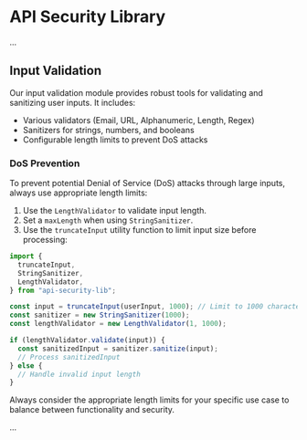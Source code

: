 # API Security Library

...

## Input Validation

Our input validation module provides robust tools for validating and sanitizing user inputs. It includes:

- Various validators (Email, URL, Alphanumeric, Length, Regex)
- Sanitizers for strings, numbers, and booleans
- Configurable length limits to prevent DoS attacks

### DoS Prevention

To prevent potential Denial of Service (DoS) attacks through large inputs, always use appropriate length limits:

1. Use the `LengthValidator` to validate input length.
2. Set a `maxLength` when using `StringSanitizer`.
3. Use the `truncateInput` utility function to limit input size before processing:

```typescript
import {
  truncateInput,
  StringSanitizer,
  LengthValidator,
} from "api-security-lib";

const input = truncateInput(userInput, 1000); // Limit to 1000 characters
const sanitizer = new StringSanitizer(1000);
const lengthValidator = new LengthValidator(1, 1000);

if (lengthValidator.validate(input)) {
  const sanitizedInput = sanitizer.sanitize(input);
  // Process sanitizedInput
} else {
  // Handle invalid input length
}
```

Always consider the appropriate length limits for your specific use case to balance between functionality and security.

...
